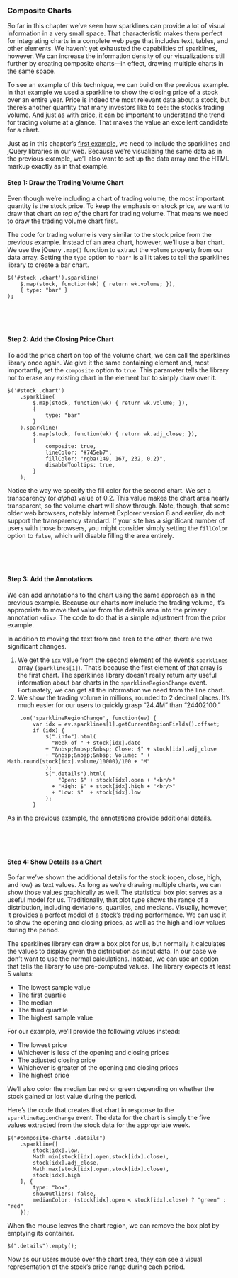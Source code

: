 ### Composite Charts

So far in this chapter we’ve seen how sparklines can provide a lot of visual information in a very small space. That characteristic makes them perfect for integrating charts in a complete web page that includes text, tables, and other elements. We haven’t yet exhausted the capabilities of sparklines, however. We can increase the information density of our visualizations still further by creating composite charts—in effect, drawing multiple charts in the same space.

To see an example of this technique, we can build on the previous example. In that example we used a sparkline to show the closing price of a stock over an entire year. Price is indeed the most relevant data about a stock, but there’s another quantity that many investors like to see: the stock’s trading volume. And just as with price, it can be important to understand the trend for trading volume at a glance. That makes the value an excellent candidate for a chart.

Just as in this chapter’s [first example](#id1), we need to include the sparklines and jQuery libraries in our web. Because we’re visualizing the same data as in the previous example, we’ll also want to set up the data array and the HTML markup exactly as in that example.

#### Step 1: Draw the Trading Volume Chart

Even though we’re including a chart of trading volume, the most important quantity is the stock price. To keep the emphasis on stock price, we want to draw that chart _on top of_ the chart for trading volume. That means we need to draw the trading volume chart first.

The code for trading volume is very similar to the stock price from the previous example. Instead of an area chart, however, we’ll use a bar chart. We use the jQuery `.map()` function to extract the `volume` property from our data array. Setting the `type` option to `"bar"` is all it takes to tell the sparklines library to create a bar chart.

```language-javascript
$('#stock .chart').sparkline(
    $.map(stock, function(wk) { return wk.volume; }),
    { type: "bar" }
);
```

<div>&nbsp;</div>
<div id="composite-chart1">
    <div style="float:left">
        <div class="chart"></div>
        <div class="info" style="font-size:0.8em">&nbsp;</div>
    </div>
    <div style="float:left">
        <div class="details" style="font-size:0.8em;line-height:1.3em;padding-left:10px;padding-top:1px"></div>
    </div>
</div>
<span style="display:block;clear:both">&nbsp;</span>

#### Step 2: Add the Closing Price Chart

To add the price chart on top of the volume chart, we can call the sparklines library once again. We give it the same containing element and, most importantly, set the `composite` option to `true`. This parameter tells the library not to erase any existing chart in the element but to simply draw over it.

```language-javascript
$('#stock .chart')
    .sparkline(
        $.map(stock, function(wk) { return wk.volume; }),
        { 
            type: "bar" 
        }
    ).sparkline(
        $.map(stock, function(wk) { return wk.adj_close; }),
        {
            composite: true,
            lineColor: "#745eb7",
            fillColor: "rgba(149, 167, 232, 0.2)",
            disableTooltips: true,
        }
    );
```

Notice the way we specify the fill color for the second chart. We set a transparency (or _alpha_) value of 0.2. This value makes the chart area nearly transparent, so the volume chart will show through. Note, though, that some older web browsers, notably Internet Explorer version 8 and earlier, do not support the transparency standard. If your site has a significant number of users with those browsers, you might consider simply setting the `fillColor` option to `false`, which will disable filling the area entirely.

<div>&nbsp;</div>
<div id="composite-chart2">
    <div style="float:left">
        <div class="chart"></div>
        <div class="info" style="font-size:0.8em">&nbsp;</div>
    </div>
    <div style="float:left">
        <div class="details" style="font-size:0.8em;line-height:1.3em;padding-left:10px;padding-top:1px"></div>
    </div>
</div>
<span style="display:block;clear:both">&nbsp;</span>

#### Step 3: Add the Annotations

We can add annotations to the chart using the same approach as in the previous example. Because our charts now include the trading volume, it’s appropriate to move that value from the details area into the primary annotation `<div>`. The code to do that is a simple adjustment from the prior example.

In addition to moving the text from one area to the other, there are two significant changes.

1. We get the ``idx`` value from the second element of the event’s `sparklines` array (`sparklines[1]`). That’s because the first element of that array is the first chart. The sparklines library doesn’t really return any useful information about bar charts in the `sparklineRegionChange` event. Fortunately, we can get all the information we need from the line chart.2. We show the trading volume in millions, rounded to 2 decimal places. It’s much easier for our users to quickly grasp “24.4M” than “24402100.”
```language-javascript
    .on('sparklineRegionChange', function(ev) {
        var idx = ev.sparklines[1].getCurrentRegionFields().offset;
        if (idx) {
            $(".info").html(
              "Week of " + stock[idx].date 
            + "&nbsp;&nbsp;&nbsp; Close: $" + stock[idx].adj_close
            + "&nbsp;&nbsp;&nbsp; Volume: " + Math.round(stock[idx].volume/10000)/100 + "M"
            );
            $(".details").html(
                "Open: $" + stock[idx].open + "<br/>"
              + "High: $" + stock[idx].high + "<br/>"
              + "Low: $"  + stock[idx].low
            );
        }
```
As in the previous example, the annotations provide additional details.

<div>&nbsp;</div>
<div id="composite-chart3">
    <div style="float:left">
        <div class="chart"></div>
        <div class="info" style="font-size:0.8em">&nbsp;</div>
    </div>
    <div style="float:left">
        <div class="details" style="font-size:0.8em;line-height:1.3em;padding-left:10px;padding-top:1px"></div>
    </div>
</div>
<span style="display:block;clear:both">&nbsp;</span>

#### Step 4: Show Details as a Chart

So far we’ve shown the additional details for the stock (open, close, high, and low) as text values. As long as we’re drawing multiple charts, we can show those values graphically as well. The statistical box plot serves as a useful model for us. Traditionally, that plot type shows the range of a distribution, including deviations, quartiles, and medians. Visually, however, it provides a perfect model of a stock’s trading performance. We can use it to show the opening and closing prices, as well as the high and low values during the period.

The sparklines library can draw a box plot for us, but normally it calculates the values to display given the distribution as input data. In our case we don’t want to use the normal calculations. Instead, we can use an option that tells the library to use pre-computed values. The library expects at least 5 values:

* The lowest sample value
* The first quartile
* The median
* The third quartile
* The highest sample value

For our example, we’ll provide the following values instead:

* The lowest price
* Whichever is less of the opening and closing prices
* The adjusted closing price
* Whichever is greater of the opening and closing prices
* The highest price

We’ll also color the median bar red or green depending on whether the stock gained or lost value during the period.

Here’s the code that creates that chart in response to the `sparklineRegionChange` event. The data for the chart is simply the five values extracted from the stock data for the appropriate week.

```language-javascript
$("#composite-chart4 .details")
    .sparkline([
        stock[idx].low, 
        Math.min(stock[idx].open,stock[idx].close), 
        stock[idx].adj_close, 
        Math.max(stock[idx].open,stock[idx].close), 
        stock[idx].high
    ], {
        type: "box",
        showOutliers: false,
        medianColor: (stock[idx].open < stock[idx].close) ? "green" : "red"
    });
```

When the mouse leaves the chart region, we can remove the box plot by emptying its container.

```language-javascript
$(".details").empty();
```

Now as our users mouse over the chart area, they can see a visual representation of the stock’s price range during each period.

<div>&nbsp;</div>
<div id="composite-chart4">
    <div style="float:left">
        <div class="chart"></div>
        <div class="info" style="font-size:0.8em">&nbsp;</div>
    </div>
    <div style="float:left">
        <div class="details" style="font-size:0.8em;line-height:1.3em;padding-left:10px;padding-top:1px"></div>
    </div>
</div>
<span style="display:block;clear:both">&nbsp;</span>


<script>
contentLoaded.done(function() {

var stock = [
  { date: "2012-01-03", open: 409.40, high: 422.75, low: 409.00, close: 422.40, volume: 10283900, adj_close: 416.26 },
  { date: "2012-01-09", open: 425.50, high: 427.75, low: 418.66, close: 419.81, volume:  9327900, adj_close: 413.70 },
  { date: "2012-01-17", open: 424.20, high: 431.37, low: 419.75, close: 420.30, volume: 10673200, adj_close: 414.19 },
  { date: "2012-01-23", open: 422.67, high: 454.45, low: 419.55, close: 447.28, volume: 17397900, adj_close: 440.77 },
  { date: "2012-01-30", open: 445.71, high: 460.00, low: 445.39, close: 459.68, volume: 10817600, adj_close: 452.99 },
  { date: "2012-02-06", open: 458.38, high: 497.62, low: 458.20, close: 493.42, volume: 17778800, adj_close: 486.24 },
  { date: "2012-02-13", open: 499.53, high: 526.29, low: 486.63, close: 502.12, volume: 28314900, adj_close: 494.82 },
  { date: "2012-02-21", open: 506.88, high: 522.90, low: 504.12, close: 522.41, volume: 18499900, adj_close: 514.81 },
  { date: "2012-02-27", open: 521.31, high: 548.21, low: 516.28, close: 545.18, volume: 22964000, adj_close: 537.25 },
  { date: "2012-03-05", open: 545.42, high: 547.74, low: 516.22, close: 545.17, volume: 23951800, adj_close: 537.24 },
  { date: "2012-03-12", open: 548.98, high: 600.01, low: 547.00, close: 585.57, volume: 32158400, adj_close: 577.05 },
  { date: "2012-03-19", open: 598.37, high: 609.65, low: 589.05, close: 596.05, volume: 24402100, adj_close: 587.38 },
  { date: "2012-03-26", open: 599.79, high: 621.45, low: 595.26, close: 599.55, volume: 22840000, adj_close: 590.83 },
  { date: "2012-04-02", open: 601.83, high: 634.66, low: 600.38, close: 633.68, volume: 23635600, adj_close: 624.46 },
  { date: "2012-04-09", open: 626.13, high: 644.00, low: 603.51, close: 605.23, volume: 26127500, adj_close: 596.43 },
  { date: "2012-04-16", open: 610.06, high: 620.25, low: 570.42, close: 572.98, volume: 34975300, adj_close: 564.65 },
  { date: "2012-04-23", open: 570.61, high: 618.00, low: 555.00, close: 603.00, volume: 27794600, adj_close: 594.23 },
  { date: "2012-04-30", open: 597.80, high: 598.40, low: 565.17, close: 565.25, volume: 17607600, adj_close: 557.03 },
  { date: "2012-05-07", open: 561.50, high: 575.88, low: 558.73, close: 566.71, volume: 15505800, adj_close: 558.47 },
  { date: "2012-05-14", open: 562.57, high: 567.51, low: 522.18, close: 530.38, volume: 20281200, adj_close: 522.67 },
  { date: "2012-05-21", open: 534.50, high: 576.50, low: 534.05, close: 562.29, volume: 19540000, adj_close: 554.11 },
  { date: "2012-05-29", open: 570.90, high: 581.50, low: 560.52, close: 560.99, volume: 17166000, adj_close: 552.83 },
  { date: "2012-06-04", open: 561.50, high: 580.58, low: 548.50, close: 580.32, volume: 14813900, adj_close: 571.88 },
  { date: "2012-06-11", open: 587.72, high: 588.50, low: 566.70, close: 574.13, volume: 14293200, adj_close: 565.78 },
  { date: "2012-06-18", open: 570.96, high: 590.00, low: 570.37, close: 582.10, volume: 12654100, adj_close: 573.63 },
  { date: "2012-06-25", open: 577.30, high: 584.00, low: 565.61, close: 584.00, volume: 10630300, adj_close: 575.51 },
  { date: "2012-07-02", open: 584.73, high: 614.34, low: 583.60, close: 605.88, volume: 13795700, adj_close: 597.07 },
  { date: "2012-07-09", open: 605.30, high: 619.87, low: 592.68, close: 604.97, volume: 15001100, adj_close: 596.17 },
  { date: "2012-07-16", open: 605.12, high: 615.35, low: 603.15, close: 604.30, volume: 12013700, adj_close: 595.51 },
  { date: "2012-07-23", open: 594.40, high: 609.68, low: 570.00, close: 585.16, volume: 19578500, adj_close: 576.65 },
  { date: "2012-07-30", open: 590.92, high: 617.98, low: 587.82, close: 615.70, volume: 13593200, adj_close: 606.74 },
  { date: "2012-08-06", open: 617.29, high: 625.00, low: 615.26, close: 621.70, volume:  8955900, adj_close: 615.29 },
  { date: "2012-08-13", open: 623.39, high: 648.19, low: 623.25, close: 648.11, volume: 11240200, adj_close: 641.43 },
  { date: "2012-08-20", open: 650.01, high: 674.88, low: 648.11, close: 663.22, volume: 20349200, adj_close: 656.38 },
  { date: "2012-08-27", open: 679.99, high: 680.87, low: 657.25, close: 665.24, volume: 10987500, adj_close: 658.38 },
  { date: "2012-09-04", open: 665.76, high: 682.48, low: 664.50, close: 680.44, volume: 12724300, adj_close: 673.42 },
  { date: "2012-09-10", open: 680.45, high: 696.98, low: 656.00, close: 691.28, volume: 20736000, adj_close: 684.15 },
  { date: "2012-09-17", open: 699.35, high: 705.07, low: 693.62, close: 700.09, volume: 14332600, adj_close: 692.87 },
  { date: "2012-09-24", open: 686.86, high: 695.12, low: 660.35, close: 667.10, volume: 20459000, adj_close: 660.22 },
  { date: "2012-10-01", open: 671.16, high: 676.75, low: 650.65, close: 652.59, volume: 18290000, adj_close: 645.86 },
  { date: "2012-10-08", open: 646.88, high: 647.56, low: 623.55, close: 629.71, volume: 21378800, adj_close: 623.21 },
  { date: "2012-10-15", open: 632.35, high: 652.79, low: 609.62, close: 609.84, volume: 18514400, adj_close: 603.55 },
  { date: "2012-10-22", open: 612.42, high: 635.38, low: 591.00, close: 604.00, volume: 24908300, adj_close: 597.77 },
  { date: "2012-10-31", open: 594.88, high: 603.00, low: 574.75, close: 576.80, volume: 17508000, adj_close: 570.85 },
  { date: "2012-11-05", open: 583.52, high: 590.74, low: 533.72, close: 547.06, volume: 26312500, adj_close: 543.89 },
  { date: "2012-11-12", open: 554.15, high: 554.50, low: 505.75, close: 527.68, volume: 25590900, adj_close: 524.62 },
  { date: "2012-11-19", open: 540.71, high: 572.00, low: 539.88, close: 571.50, volume: 18856200, adj_close: 568.19 },
  { date: "2012-11-26", open: 575.90, high: 594.25, low: 572.26, close: 585.28, volume: 18505600, adj_close: 581.89 },
  { date: "2012-12-03", open: 593.65, high: 594.59, low: 518.63, close: 533.25, volume: 28073100, adj_close: 530.16 },
  { date: "2012-12-10", open: 525.00, high: 549.56, low: 505.58, close: 509.79, volume: 23891500, adj_close: 506.84 },
  { date: "2012-12-17", open: 508.93, high: 534.90, low: 501.23, close: 519.33, volume: 20790100, adj_close: 516.32 },
  { date: "2012-12-24", open: 520.35, high: 524.25, low: 504.66, close: 509.59, volume: 11496300, adj_close: 506.64 },
  { date: "2012-12-31", open: 510.53, high: 535.40, low: 509.00, close: 532.17, volume: 23553300, adj_close: 529.09 },
];


$('#composite-chart1 .chart').sparkline(
    $.map(stock, function(wk) { return wk.volume; }),
    {
        type: "bar",
        barColor: "#fcdea2",
        height: 40,
        width: 180,
        disableTooltips: true,
        highlightLighten: 0.8,
    });

$('#composite-chart2 .chart').sparkline(
    $.map(stock, function(wk) { return wk.volume; }),
    {
        type: "bar",
        barColor: "#fcdea2",
        height: 40,
        width: 180,
        disableTooltips: true,
        highlightLighten: 0.8,
    }
    )
    .sparkline(
        $.map(stock, function(wk) { return wk.adj_close; }),
        {
            composite: true,
            lineColor: "#745eb7",
            fillColor: "rgba(149, 167, 232, 0.2)",
            spotColor: false,
            minSpotColor: "#fca44e",
            maxSpotColor: "#fca44e",
            disableTooltips: true,
            highlightLighten: 0.8,
        }
    );

$('#composite-chart3 .chart').sparkline(
    $.map(stock, function(wk) { return wk.volume; }),
    {
        type: "bar",
        barColor: "#fcdea2",
        height: 40,
        width: 180,
        disableTooltips: true,
        highlightLighten: 0.8,
    }
    )
    .sparkline(
        $.map(stock, function(wk) { return wk.adj_close; }),
        {
            composite: true,
            lineColor: "#745eb7",
            fillColor: "rgba(149, 167, 232, 0.2)",
            spotColor: false,
            minSpotColor: "#fca44e",
            maxSpotColor: "#fca44e",
            disableTooltips: true,
            highlightLighten: 0.8,
        }
    )
    .on('sparklineRegionChange', function(ev) {
        var idx = ev.sparklines[1].getCurrentRegionFields().offset;
        if (idx) {
            $("#composite-chart3 .info").html(
              "Week of " + stock[idx].date 
            + "&nbsp;&nbsp;&nbsp; Close: $" + stock[idx].adj_close
            + "&nbsp;&nbsp;&nbsp; Volume: " + Math.round(stock[idx].volume/10000)/100 + "M"
            );
            $("#composite-chart3 .details").html(
                "Open: $" + stock[idx].open + "<br/>"
              + "High: $" + stock[idx].high + "<br/>"
              + "Low: $"  + stock[idx].low
            );
        }
    }).on('mouseout', function() {
        $("#composite-chart3 .info").html("&nbsp;");
        $("#composite-chart3 .details").html("");
    });

$('#composite-chart4 .chart').sparkline(
    $.map(stock, function(wk) { return wk.volume; }),
    {
        type: "bar",
        barColor: "#fcdea2",
        height: 40,
        width: 180,
        disableTooltips: true,
        highlightLighten: 0.8,
    }
    )
    .sparkline(
        $.map(stock, function(wk) { return wk.adj_close; }),
        {
            composite: true,
            lineColor: "#745eb7",
            fillColor: "rgba(149, 167, 232, 0.2)",
            spotColor: false,
            minSpotColor: "#fca44e",
            maxSpotColor: "#fca44e",
            disableTooltips: true,
            highlightLighten: 0.8,
        }
    )
    .on('sparklineRegionChange', function(ev) {
        var idx = ev.sparklines[1].getCurrentRegionFields().offset;
        if (idx) {
            $("#composite-chart4 .info").html(
              "Week of " + stock[idx].date 
            + "&nbsp;&nbsp;&nbsp; Close: $" + stock[idx].adj_close
            + "&nbsp;&nbsp;&nbsp; Volume: " + Math.round(stock[idx].volume/10000)/100 + "M"
            );
            $("#composite-chart4 .details")
                .sparkline([
                    stock[idx].low, 
                    Math.min(stock[idx].open,stock[idx].close), 
                    stock[idx].adj_close, 
                    Math.max(stock[idx].open,stock[idx].close), 
                    stock[idx].high
                ], {
                    type: "box",
                    showOutliers: false,
                    boxLineColor: "#745eb7",
                    whiskerColor: "#745eb7",
                    boxFillColor: "#E0E3F0",
                    medianColor: (stock[idx].open < stock[idx].close) ? "#3fb582" : "#f90023"
                });
        }
    }).on('mouseout', function() {
        $("#composite-chart4 .info").html("&nbsp;");
        $("#composite-chart4 .details").empty();
    });

});
</script>
